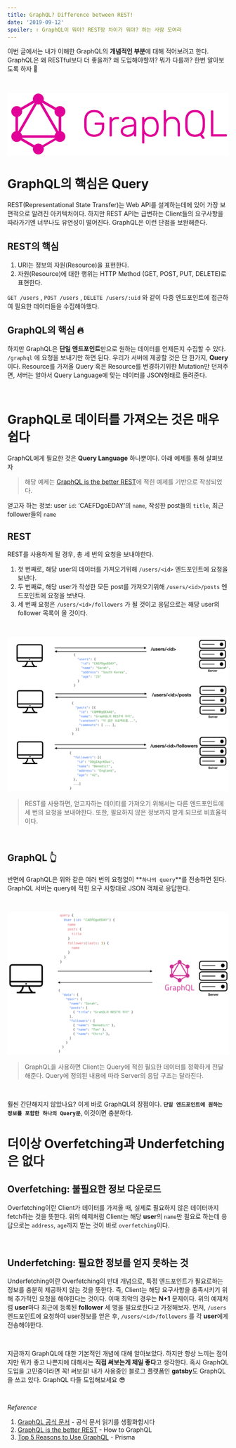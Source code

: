 ```yaml
---
title: GraphQL? Difference between REST!
date: '2019-09-12'
spoiler: ✌️ GraphQL이 뭐야? REST랑 차이가 뭐야? 하는 사람 모여라 
---
```


이번 글에서는 내가 이해한 GraphQL의 **개념적인 부분**에 대해 적어보려고 한다. GraphQL은 왜 RESTful보다 더 좋을까? 왜 도입해야할까? 뭐가 다를까? 한번 알아보도록 하자 🧐

<br>

![GraphQL](./1.png)
<br>

# GraphQL의 핵심은 Query
REST(Representational State Transfer)는 Web API를 설계하는데에 있어 가장 보편적으로 알려진 아키텍처이다. 하지만 REST API는 급변하는 Client들의 요구사항을 따라가기엔 너무나도 유연성이 떨어진다. GraphQL은 이런 단점을 보완해준다.
<br>

## REST의 핵심
1. URI는 정보의 자원(Resource)을 표현한다.
2. 자원(Resource)에 대한 행위는 HTTP Method (GET, POST, PUT, DELETE)로 표현한다.

`GET /users` , `POST /users` , `DELETE /users/:uid` 와 같이 다중 엔드포인트에 접근하여 필요한 데이터들을 수집해야했다.
<br>

## GraphQL의 핵심 🔥
하지만 GraphQL은 **단일 엔드포인트**만으로 원하는 데이터를 언제든지 수집할 수 있다. `/graphql` 에 요청을 보내기만 하면 된다. 우리가 서버에 제공할 것은 단 한가지, **Query**이다. Resource를 가져올 Query 혹은 Resource를 변경하기위한 Mutation만 던져주면, 서버는 알아서 Query Language에 맞는 데이터를 JSON형태로 돌려준다.

<br>

# GraphQL로 데이터를 가져오는 것은 매우 쉽다 
GraphQL에게 필요한 것은 **Query Language** 하나뿐이다. 아래 예제를 통해 살펴보자

> 해당 예제는 [GraphQL is the better REST](https://www.howtographql.com/basics/1-graphql-is-the-better-rest/)에 적힌 예제를 기반으로 작성되었다.

얻고자 하는 정보: user `id`: ‘CAEFDgoEDAY’의 `name`, 작성한 post들의 `title`, 최근 follower들의 `name`
<br>

## REST
REST를 사용하게 될 경우, 총 세 번의 요청을 보내야한다.

1. 첫 번째로, 해당 user의 데이터를 가져오기위해 `/users/<id>` 엔드포인트에 요청을 보낸다. 
2. 두 번째로, 해당 user가 작성한 모든 post를 가져오기위해 `/users/<id>/posts` 엔드포인트에 요청을 보낸다. 
3. 세 번째 요청은 `/users/<id>/followers` 가 될 것이고 응답으로는 해당 user의 follower 목록이 올 것이다.

<br>

![REST](./2.png)
>REST를 사용하면, 얻고자하는 데이터를 가져오기 위해서는 다른 엔드포인트에 세 번의 요청을 보내야한다. 또한, 필요하지 않은 정보까지 받게 되므로 비효율적이다.

<br>

## GraphQL 👆
반면에 GraphQL은 위와 같은 여러 번의 요청없이 **`하나의 query`**를 전송하면 된다. GraphQL 서버는 query에 적힌 요구 사항대로 JSON 객체로 응답한다.

<br>

![GraphQL](./3.png)
>GraphQL을 사용하면 Client는 Query에 적힌 필요한 데이터를 정확하게 전달해준다. Query에 정의된 내용에 따라 Server의 응답 구조는 달라진다.

<br>

훨씬 간단해지지 않았나요? 이게 바로 GraphQL의 장점이다. **`단일 엔드포인트에 원하는 정보를 포함한 하나의 Query문`**, 이것이면 충분하다.
<br>

# 더이상 Overfetching과 Underfetching은 없다

## Overfetching: 불필요한 정보 다운로드
Overfetching이란 Client가 데이터를 가져올 때, 실제로 필요하지 않은 데이터까지 fetch하는 것을 뜻한다. 위의 예제처럼 Client는 해당 **user**의 `name`만 필요로 하는데 응답으로는 `address`, `age`까지 받는 것이 바로 `overfetching`이다.

<br>

## Underfetching: 필요한 정보를 얻지 못하는 것
Underfetching이란 Overfetching의 반대 개념으로, 특정 엔드포인트가 필요로하는 정보를 충분히 제공하지 않는 것을 뜻한다. 즉, Client는 해당 요구사항을 충족시키기 위해 추가적인 요청을 해야한다는 것이다. 이때 최악의 경우는 **N+1** 문제이다. 위의 예제처럼 **user**마다 최근에 등록된 **follower** 세 명을 필요로한다고 가정해보자. 먼저, `/users` 엔드포인트에 요청하여 user정보를 얻은 후, `/users/<id>/followers` 를 각 **user**에게 전송해야한다.

<br>

지금까지 GraphQL에 대한 기본적인 개념에 대해 알아보았다. 하지만 항상 느끼는 점이지만 뭐가 좋고 나쁜지에 대해서는 **직접 써보는게 제일 좋다**고 생각한다. 혹시 GraphQL 도입을 고민중이라면 꼭! 써보길! 내가 사용중인 블로그 플랫폼인 **gatsby**도 GraphQL을 쓰고 있다. GraphQL 다들 도입해보세요 😎

<br>

*Reference*
1. [GraphQL 공식 문서](https://graphql.org/learn/) - 공식 문서 읽기를 생활화합시다
2. [GraphQL is the better REST](https://www.howtographql.com/basics/1-graphql-is-the-better-rest/) - How to GraphQL
3. [Top 5 Reasons to Use GraphQL](https://www.prisma.io/blog/top-5-reasons-to-use-graphql-b60cfa683511) - Prisma
